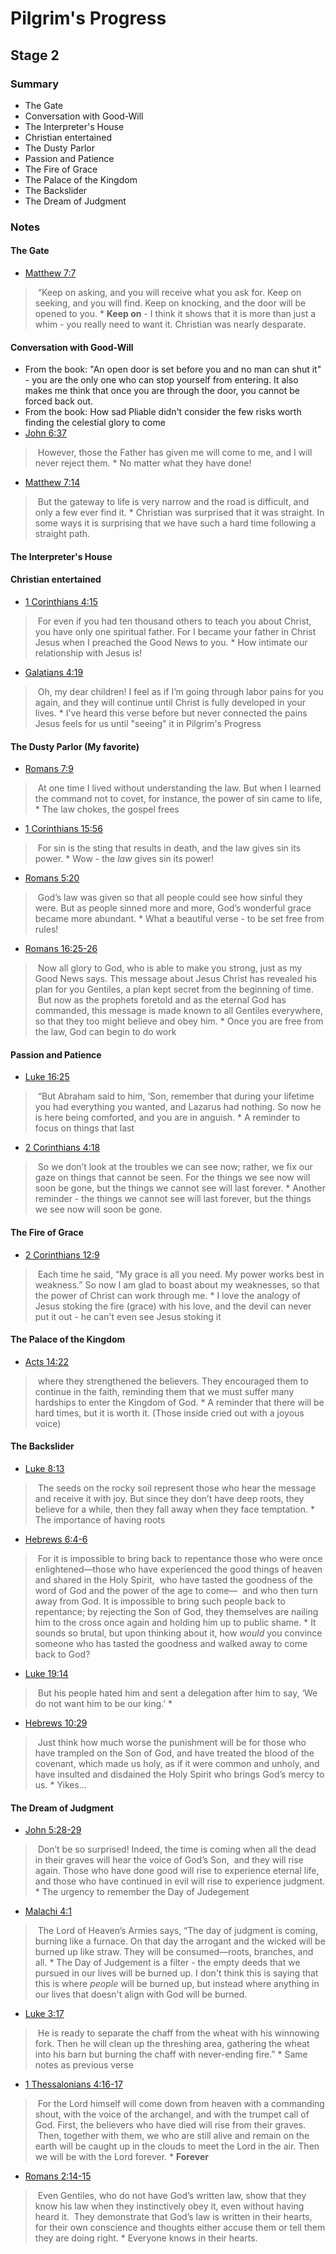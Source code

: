 # Pilgrim's Progress
## Stage 2
### Summary
* The Gate
* Conversation with Good-Will
* The Interpreter's House
* Christian entertained
* The Dusty Parlor
* Passion and Patience
* The Fire of Grace
* The Palace of the Kingdom
* The Backslider
* The Dream of Judgment


### Notes

#### The Gate

* [Matthew 7:7](https://www.biblegateway.com/passage/?search=Matthew%207:7&version=NLT)
>   “Keep on asking, and you will receive what you ask for. Keep on seeking, and you will find. Keep on knocking, and the door will be opened to you.
	* **Keep on** - I think it shows that it is more than just a whim - you really need to want it.  Christian was nearly desparate.

#### Conversation with Good-Will

* From the book: "An open door is set before you and no man can shut it" - you are the only one who can stop yourself from entering.  It also makes me think that once you are through the door, you cannot be forced back out.
* From the book: How sad Pliable didn't consider the few risks worth finding the celestial glory to come
* [John 6:37](https://www.biblegateway.com/passage/?search=John%206:37&version=NLT)
>   However, those the Father has given me will come to me, and I will never reject them.
	* No matter what they have done!
* [Matthew 7:14](https://www.biblegateway.com/passage/?search=Matthew%207:14&version=NLT)
>   But the gateway to life is very narrow and the road is difficult, and only a few ever find it.
	* Christian was surprised that it was straight.  In some ways it is surprising that we have such a hard time following a straight path.

#### The Interpreter's House

#### Christian entertained
* [1 Corinthians 4:15](https://www.biblegateway.com/passage/?search=1%20Corinthians%204:15&version=NLT)
>   For even if you had ten thousand others to teach you about Christ, you have only one spiritual father. For I became your father in Christ Jesus when I preached the Good News to you.
	* How intimate our relationship with Jesus is!
* [Galatians 4:19](https://www.biblegateway.com/passage/?search=Galatians%204:19&version=NLT)
>   Oh, my dear children! I feel as if I’m going through labor pains for you again, and they will continue until Christ is fully developed in your lives.
	* I've heard this verse before but never connected the pains Jesus feels for us until "seeing" it in Pilgrim's Progress

#### The Dusty Parlor (My favorite)
* [Romans 7:9](https://www.biblegateway.com/passage/?search=Romans%207:9&version=NLT)
>   At one time I lived without understanding the law. But when I learned the command not to covet, for instance, the power of sin came to life,
	* The law chokes, the gospel frees
* [1 Corinthians 15:56](https://www.biblegateway.com/passage/?search=1%20Corinthians%2015:56&version=NLT)
>   For sin is the sting that results in death, and the law gives sin its power.
	* Wow - the *law* gives sin its power!
* [Romans 5:20](https://www.biblegateway.com/passage/?search=Romans%205:20&version=NLT)
>   God’s law was given so that all people could see how sinful they were. But as people sinned more and more, God’s wonderful grace became more abundant.
	* What a beautiful verse - to be set free from rules!
* [Romans 16:25-26](https://www.biblegateway.com/passage/?search=Romans%2016:25-26&version=NLT)
>   Now all glory to God, who is able to make you strong, just as my Good News says. This message about Jesus Christ has revealed his plan for you Gentiles, a plan kept secret from the beginning of time.  But now as the prophets foretold and as the eternal God has commanded, this message is made known to all Gentiles everywhere, so that they too might believe and obey him.
	* Once you are free from the law, God can begin to do work

#### Passion and Patience

* [Luke 16:25](https://www.biblegateway.com/passage/?search=Luke%2016:25&version=NLT)
>   “But Abraham said to him, ‘Son, remember that during your lifetime you had everything you wanted, and Lazarus had nothing. So now he is here being comforted, and you are in anguish.
	* A reminder to focus on things that last
* [2 Corinthians 4:18](https://www.biblegateway.com/passage/?search=2%20Corinthians%204:18&version=NLT)
>   So we don’t look at the troubles we can see now; rather, we fix our gaze on things that cannot be seen. For the things we see now will soon be gone, but the things we cannot see will last forever.
	* Another reminder - the things we cannot see will last forever, but the things we see now will soon be gone.

#### The Fire of Grace
* [2 Corinthians 12:9](https://www.biblegateway.com/passage/?search=2%20Corinthians%2012:9&version=NLT)
>   Each time he said, “My grace is all you need. My power works best in weakness.” So now I am glad to boast about my weaknesses, so that the power of Christ can work through me.
	* I love the analogy of Jesus stoking the fire (grace) with his love, and the devil can never put it out - he can't even see Jesus stoking it

#### The Palace of the Kingdom
* [Acts 14:22](https://www.biblegateway.com/passage/?search=Acts%2014:22&version=NLT)
>   where they strengthened the believers. They encouraged them to continue in the faith, reminding them that we must suffer many hardships to enter the Kingdom of God.
	* A reminder that there will be hard times, but it is worth it. (Those inside cried out with a joyous voice)

#### The Backslider
* [Luke 8:13](https://www.biblegateway.com/passage/?search=Luke%208:13&version=NLT)
>   The seeds on the rocky soil represent those who hear the message and receive it with joy. But since they don’t have deep roots, they believe for a while, then they fall away when they face temptation.
	* The importance of having roots
* [Hebrews 6:4-6](https://www.biblegateway.com/passage/?search=Hebrews%206:4-6&version=NLT)
>   For it is impossible to bring back to repentance those who were once enlightened—those who have experienced the good things of heaven and shared in the Holy Spirit,  who have tasted the goodness of the word of God and the power of the age to come—  and who then turn away from God. It is impossible to bring such people back to repentance; by rejecting the Son of God, they themselves are nailing him to the cross once again and holding him up to public shame.
	* It sounds so brutal, but upon thinking about it, how *would* you convince someone who has tasted the goodness and walked away to come back to God?
* [Luke 19:14](https://www.biblegateway.com/passage/?search=Luke%2019:14&version=NLT)
>   But his people hated him and sent a delegation after him to say, ‘We do not want him to be our king.’
	* 
* [Hebrews 10:29](https://www.biblegateway.com/passage/?search=Hebrews%2010:29&version=NLT)
>   Just think how much worse the punishment will be for those who have trampled on the Son of God, and have treated the blood of the covenant, which made us holy, as if it were common and unholy, and have insulted and disdained the Holy Spirit who brings God’s mercy to us.
	* Yikes...


#### The Dream of Judgment

* [John 5:28-29](https://www.biblegateway.com/passage/?search=John%205:28-29&version=NLT)
>   Don’t be so surprised! Indeed, the time is coming when all the dead in their graves will hear the voice of God’s Son,  and they will rise again. Those who have done good will rise to experience eternal life, and those who have continued in evil will rise to experience judgment.
	* The urgency to remember the Day of Judegement
* [Malachi 4:1](https://www.biblegateway.com/passage/?search=Malachi%204:1&version=NLT)
>   The Lord of Heaven’s Armies says, “The day of judgment is coming, burning like a furnace. On that day the arrogant and the wicked will be burned up like straw. They will be consumed—roots, branches, and all.
	* The Day of Judgement is a filter - the empty deeds that we pursued in our lives will be burned up.  I don't think this is saying that this is where *people* will be burned up, but instead where anything in our lives that doesn't align with God will be burned.
* [Luke 3:17](https://www.biblegateway.com/passage/?search=Luke%203:17&version=NLT)
>   He is ready to separate the chaff from the wheat with his winnowing fork. Then he will clean up the threshing area, gathering the wheat into his barn but burning the chaff with never-ending fire.”
	* Same notes as previous verse
* [1 Thessalonians 4:16-17](https://www.biblegateway.com/passage/?search=1%20Thessalonians%204:16-17&version=NLT)
>   For the Lord himself will come down from heaven with a commanding shout, with the voice of the archangel, and with the trumpet call of God. First, the believers who have died will rise from their graves.  Then, together with them, we who are still alive and remain on the earth will be caught up in the clouds to meet the Lord in the air. Then we will be with the Lord forever.
	* **Forever**
* [Romans 2:14-15](https://www.biblegateway.com/passage/?search=Romans%202:14-15&version=NLT)
>   Even Gentiles, who do not have God’s written law, show that they know his law when they instinctively obey it, even without having heard it.  They demonstrate that God’s law is written in their hearts, for their own conscience and thoughts either accuse them or tell them they are doing right.
	* Everyone knows in their hearts.

